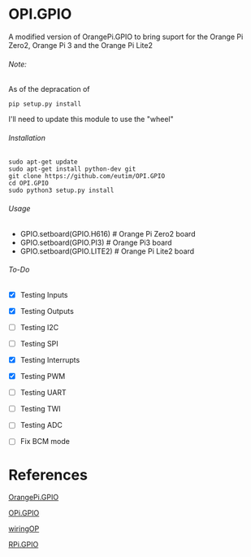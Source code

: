 # OPI.GPIO
A modified version of OrangePi.GPIO to bring suport for the Orange Pi Zero2, Orange Pi 3 and the Orange Pi Lite2

######  Note:
As of the depracation of
```
pip setup.py install
```
I'll need to update this module to use the "wheel"

###### Installation 

```
sudo apt-get update
sudo apt-get install python-dev git
git clone https://github.com/eutim/OPI.GPIO
cd OPI.GPIO
sudo python3 setup.py install
```
###### Usage
* GPIO.setboard(GPIO.H616) # Orange Pi Zero2 board
* GPIO.setboard(GPIO.PI3) # Orange Pi3 board
* GPIO.setboard(GPIO.LITE2) # Orange Pi Lite2 board

###### To-Do

- [x] Testing Inputs
- [x] Testing Outputs
- [ ] Testing I2C
- [ ] Testing SPI
- [x] Testing Interrupts
- [x] Testing PWM
- [ ] Testing UART
- [ ] Testing TWI
- [ ] Testing ADC
- [ ] Fix BCM mode


# References
[OrangePi.GPIO](https://github.com/Jeremie-C/OrangePi.GPIO)

[OPi.GPIO](https://github.com/rm-hull/OPi.GPIO)

[wiringOP](https://github.com/orangepi-xunlong/wiringOP)

[RPi.GPIO](https://pypi.org/project/RPi.GPIO/)
